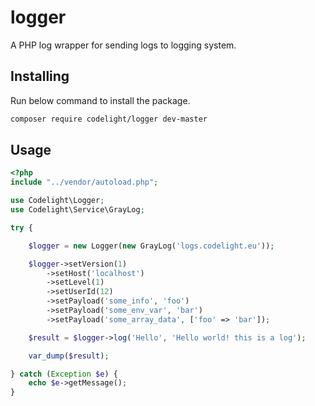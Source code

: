 # logger
A PHP log wrapper for sending logs to logging system.

## Installing

Run below command to install the package.

```bash
composer require codelight/logger dev-master
```

## Usage

```php
<?php
include "../vendor/autoload.php";

use Codelight\Logger;
use Codelight\Service\GrayLog;

try {

    $logger = new Logger(new GrayLog('logs.codelight.eu'));

    $logger->setVersion(1)
        ->setHost('localhost')
        ->setLevel(1)
        ->setUserId(12)
        ->setPayload('some_info', 'foo')
        ->setPayload('some_env_var', 'bar')
        ->setPayload('some_array_data', ['foo' => 'bar']);

    $result = $logger->log('Hello', 'Hello world! this is a log');

    var_dump($result);

} catch (Exception $e) {
    echo $e->getMessage();
}
```
